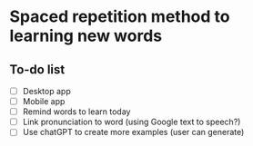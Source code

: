 # Spaced repetition method to learning new words


## To-do list
- [ ] Desktop app
- [ ] Mobile app
- [ ] Remind words to learn today
- [ ] Link pronunciation to word (using Google text to speech?)
- [ ] Use chatGPT to create more examples (user can generate)
